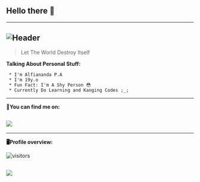 ## Hello there 👋

---
![Header](https://telegra.ph/file/bfd792b689250a0c0660e.jpg)
---


>Let The World Destroy Itself


**Talking About Personal Stuff:**
```
 * I'm Alfiananda P.A
 * I'm 19y.o 
 * Fun Fact: I'm A Shy Person 😳
 * Currently Do Learning and Kanging Codes ;_;
```

--- 
**📍You can find me on:**

<a href="https://t.me/alfiananda1"> <img src="https://img.shields.io/badge/Telegram-blue?style=social&logo=Telegram" /></a>
---

----
**🖥Profile overview:**

![visitors](https://visitor-badge.laobi.icu/badge?page_id=alfianandaa)
 
<a href="https://github.com/alfianandaa/ProjectAlf "> <img src="https://github-readme-stats.vercel.app/api?username=alfianandaa&show_icons=true&theme=blue-green" /></a>
 ----
